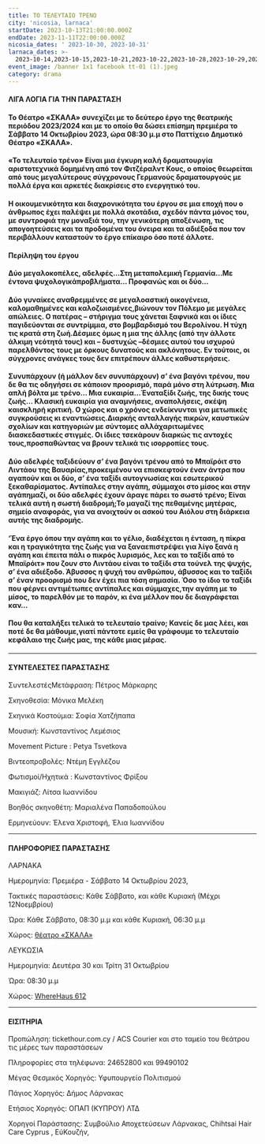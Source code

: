 ```yaml
---
title: ΤΟ ΤΕΛΕΥΤΑΙΟ ΤΡΕΝΟ
city: 'nicosia, larnaca'
startDate: 2023-10-13T21:00:00.000Z
endDate: 2023-11-11T22:00:00.000Z
nicosia_dates: ' 2023-10-30, 2023-10-31'
larnaca_dates: >-
  2023-10-14,2023-10-15,2023-10-21,2023-10-22,2023-10-28,2023-10-29,2023-11-04,2023-11-05,2023-11-11,2023-11-12,
event_image: /banner 1x1 facebook tt-01 (1).jpeg
category: drama
---
```


#### ΛΙΓΑ ΛΟΓΙΑ ΓΙΑ ΤΗΝ ΠΑΡΑΣΤΑΣΗ

#### Το Θέατρο «ΣΚΑΛΑ»	συνεχίζει με το δεύτερο έργο της θεατρικής περιόδου 2023/2024 και με το οποίο θα δώσει	επίσημη πρεμιέρα το Σάββατο 14 Οκτωβρίου 2023, ώρα 08:30 μ.μ	στο Παττίχειο Δημοτικό Θέατρο «ΣΚΑΛΑ».

#### «Το τελευταίο τρένο»	Είναι μια έγκυρη καλή δραματουργία αριστοτεχνικά δομημένη από τον Φιτζέραλντ	Κους, ο οποίος θεωρείται	από τους μεγαλύτερους	σύγχρονους	Γερμανούς δραματουργούς με πολλά έργα και αρκετές διακρίσεις στο ενεργητικό του.

#### Η οικουμενικότητα και διαχρονικότητα του έργου σε μια εποχή που ο άνθρωπος έχει παλέψει με πολλά σκοτάδια, σχεδόν πάντα μόνος του, με συντροφιά την μοναξιά του, την γενικότερη αποξένωση, τις απογοητεύσεις και τα προδομένα του όνειρα και τα αδιέξοδα που τον περιβάλλουν καταστούν το έργο επίκαιρο όσο ποτέ άλλοτε.

#### Περίληψη του έργου

#### Δύο μεγαλοκοπέλες,	αδελφές…Στη	μεταπολεμική	Γερμανία…Με	έντονα ψυχολογικάπροβλήματα… Προφανώς και οι δύο…

#### Δύο γυναίκες αναθρεμμένες σε μεγαλοαστική οικογένεια, καλομαθημένες και καλοζωισμένες,βιώνουν τον Πόλεμο με μεγάλες απώλειες. Ο πατέρας – στήριγμα τους χάνεται ξαφνικά και οι ίδιες παγιδεύονται σε συντρίμμια, στο βομβαρδισμό του Βερολίνου. Η τύχη τις κρατά στη ζωή.Δέσμιες όμως η μια της άλλης (από την άλλοτε άλκιμη νεότητά τους) και – δυστυχώς –δέσμιες αυτού του ισχυρού παρελθόντος τους με όρκους δυνατούς και ακλόνητους. Εν τούτοις, οι σύγχρονες ανάγκες τους δεν επιτρέπουν άλλες καθυστερήσεις.

#### Συνυπάρχουν (ή μάλλον δεν συνυπάρχουν) σ’ ένα βαγόνι τρένου, που δε θα τις οδηγήσει σε κάποιον προορισμό, παρά μόνο στη λύτρωση. Μια απλή βόλτα με τρένο… Μια ευκαιρία…Έναταξίδι ζωής, της δικής τους ζωής… Κλασική ευκαιρία για αναμνήσεις, αναπολήσεις, σκέψη καισκληρή κριτική. Ο χώρος και ο χρόνος ενδείκνυνται για μετωπικές συγκρούσεις κι εναντιώσεις.Διαρκής	ανταλλαγής	πικρών, καυστικών	σχολίων	και κατηγοριών	με σύντομες	αλλάχαριτωμένες	διασκεδαστικές	στιγμές.	Οι ίδιες τσεκάρουν	διαρκώς	τις αντοχές τους,προσπαθώντας να βρουν τελικά τις ισορροπίες τους.

#### Δύο αδελφές ταξιδεύουν σ’ ένα βαγόνι τρένου από το Μπαϊρόιτ στο Λιντάου της Βαυαρίας,προκειμένου να επισκεφτούν έναν άντρα που αγαπούν και οι δύο, σ’ ένα ταξίδι αυτογνωσίας και εσωτερικού ξεκαθαρίσματος. Αντίπαλες στην αγάπη, σύμμαχοι στο μίσος και στην αγάπη​μαζί, οι δύο αδελφές έχουν άραγε πάρει το σωστό τρένο; Είναι τελικά αυτή η σωστή διαδρομή;Το μαγαζί της πεθαμένης μητέρας, σημείο αναφοράς, για να ανοιχτούν οι ασκού του Αιόλου στη διάρκεια αυτής της διαδρομής.

#### ‘Ένα έργο όπου την αγάπη και το γέλιο, διαδέχεται η ένταση, η πίκρα και η τραγικότητα της ζωής για να ξαναεπιστρέψει για λίγο ξανά η αγάπη και έπειτα πάλι ο πικρός λυρισμός, λες και το ταξίδι από το Μπαϊρόιτ» που ζουν στο Λιντάου είναι το ταξίδι στα τούνελ της ψυχής, σ’ ένα αδιέξοδο. Άβυσσος η ψυχή του ανθρώπου, άβυσσος και το ταξίδι σ’ έναν προορισμό που δεν έχει πια τόση σημασία. Όσο το ίδιο το ταξίδι που φέρνει αντιμέτωπες αντίπαλες και σύμμαχες,την αγάπη με το μίσος, το παρελθόν με το παρόν, κι ένα μέλλον που δε διαγράφεται καν…

#### Που θα καταλήξει τελικά το τελευταίο τραίνο; Κανείς δε μας λέει, και ποτέ δε θα μάθουμε,γιατί πάντοτε εμείς θα γράφουμε το τελευταίο κεφάλαιο της ζωής μας, της κάθε μιας μέρας.

***

#### ΣΥΝΤΕΛΕΣΤΕΣ ΠΑΡΑΣΤΑΣΗΣ

ΣυντελεστέςΜετάφραση:	Πέτρος Μάρκαρης

Σκηνοθεσία:	Μόνικα Μελέκη

Σκηνικά Κοστούμια:	Σοφία Χατζήπαπα

Μουσική:	Κωνσταντίνος Λεμέσιος

Movement	Picture : Petya Tsvetkova

Βιντεοπροβολές:	Ντέμη Εγγλέζου

Φωτισμοί/Ηχητικά	: Κωνσταντίνος Φρίξου

Μακιγιάζ: Λίτσα Ιωαννίδου

Βοηθός σκηνοθέτη:	Μαριαλένα Παπαδοπούλου

Ερμηνεύουν:	Έλενα Χριστοφή, Έλια Ιωαννίδου

***

#### ΠΛΗΡΟΦΟΡΙΕΣ ΠΑΡΑΣΤΑΣΗΣ

ΛΑΡΝΑΚΑ

Ημερομηνία: Πρεμιέρα - Σάββατο 14 Οκτωβρίου 2023, 

Τακτικές παραστάσεις:	Κάθε Σάββατο,  και κάθε Κυριακή (Μέχρι 12Νοεμβρίου)

Ώρα: Κάθε Σάββατο, 08:30 μ.μ και κάθε Κυριακή, 06:30 μ.μ 

Χώρος: [θέατρο «ΣΚΑΛΑ»](https://www.google.com/maps/place/Theater+Skala+Larnaka/@34.8479788,32.3683448,9z/data=!4m17!1m9!2m8!1zzrjOtc6xz4TPgc6_IM-DzrrOsc67zrE!3m6!1zzrjOtc6xz4TPgc6_IM-DzrrOsc67zrE!2sMarkideio+Theatre!3s0x14e706f5450bd66d:0x68a598c2c5136439!4m2!1d32.4232146!2d34.7781101!3m6!1s0x14e082a6e362e26b:0x800ef26e458168d!8m2!3d34.9191021!4d33.6323324!15sChfOuM61zrHPhM-Bzr8gz4POus6xzrvOsVoZIhfOuM61zrHPhM-Bzr8gz4POus6xzrvOsZIBD3RoZWF0ZXJfY29tcGFueZoBI0NoWkRTVWhOTUc5blMwVkpRMEZuU1VOS2NHRkxiRUZuRUFF4AEA!16s%2Fg%2F11g70j729w?entry=ttu)

ΛΕΥΚΩΣΙΑ

Ημερομηνία: Δευτέρα 30 και Τρίτη 31 Οκτωβρίου

Ώρα:  08:30 μ.μ

Χώρος: [WhereHaus 612](https://www.google.com/search?gs_ssp=eJzj4tFP1zc0LLJMyqlKKTBgtFI1qDA0SUk1NDdISjaxtDBKMzC0MqiwTDYySUkzME-zSDM0MDRP8eItz0gtSs1ILC1WMDM0AgCYOBOI\&q=wherehaus+612\&oq=wherehaus+\&gs_lcrp=EgZjaHJvbWUqDQgBEC4YrwEYxwEYgAQyBggAEEUYOTINCAEQLhivARjHARiABDIHCAIQABiABDIICAMQABgKGB4yBggEEAAYHjIKCAUQABgFGAoYHjIICAYQABgFGB4yBggHEAAYHtIBCDc0NjJqMGo0qAIAsAIA\&sourceid=chrome\&ie=UTF-8)

***

#### ΕΙΣΙΤΗΡΙΑ

Προπώληση: tickethour.com.cy / ACS Courier και στο ταμείο του θεάτρου τις μέρες των παραστάσεων

Πληροφορίες στα τηλέφωνα: 24652800 και 99490102

Μέγας Θεσμικός Χορηγός:	Υφυπουργείο Πολιτισμού

Πάγιος Χορηγός:	Δήμος Λάρνακας

Ετήσιος Χορηγός:	ΟΠΑΠ (ΚΥΠΡΟΥ) ΛΤΔ

Χορηγοί Παράστασης:	Συμβούλιο Αποχετεύσεων Λάρνακας,	Chihtsai Hair Care Cyprus , ΕύΚουζήν,
